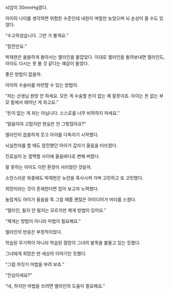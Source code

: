 뇌압이 30mmHg였다.

아이의 나이를 생각하면 위험한 수준인데 내원이 며칠만 늦었으며 뇌 손상이 올 수도 있었다.

“수고하셨습니다. 그만 가 볼게요.”

“잠깐만요.”

박재현은 쓸쓸하게 돌아서는 엘라인을 붙잡았다. 이대로 엘라인을 돌려보내면 엘라인도, 아이도 다시는 못 볼 것 같다는 예감이 들었다.

좋은 방법이 없을까.

아이의 수술비를 마련할 수 있는 방법이.

“저는 선생님 원망 안 하세요. 모든 게 수술할 돈이 없는 제 잘못이죠. 아이는 돈 없는 부모 밑에서 태어난 게 죄고요.”

“돈이 없는 게 죄는 아닙니다. 스스로를 너무 비하하지 마세요.”

“말씀이야 고맙지만 현실은 안 그렇잖아요?”

엘라인이 씁쓸하게 웃고 아이를 다독이기 시작했다.

뇌실천자를 할 때도 얌전했던 아이가 갑자기 울음을 터뜨렸다.

진료실이 눈 깜짝할 사이에 울음바다로 변해 버렸다.

말 못하는 아이도 이런 환경이 서러웠던 것일까.

소란스러운 와중에도 박재현은 뉴런을 혹사시켜 가며 고민하고 또 고민했다.

희망이라는 것이 존재한다면 잡아 보고자 노력했다.

놀랍게도 아이가 울음을 뚝 그칠 때쯤 괜찮은 아이디어가 머리를 스쳤다.

“엘라인, 될지 안 될지는 모르지만 제게 방법이 있어요.”

“제게는 방법이 아니라 마법이 필요해요.”

엘라인의 반응은 부정적이었다.

학습된 무기력이 아니라 학습된 절망이 그녀의 발목을 붙들고 있는 듯했다.

그녀에게 희망은 딴 세상의 이야기인 듯했다.

“그럼 까짓거 마법을 부려 보죠.”

“진심이세요?”

“네, 하지만 마법을 쓰려면 엘라인의 도움이 필요해요.”